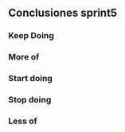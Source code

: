 <h2 text-align=center>Conclusiones sprint5</h2>
<h3 color=red>Keep Doing</h3>

<h3 color=#F8D12F>More of</h3>

<h3 color=#F8D12F>Start doing</h3>

<h3 color=#F8D12F>Stop doing</h3>

<h3 color=#F8D12F>Less of</h3>